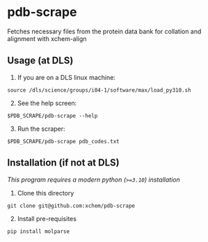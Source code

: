 # pdb-scrape

Fetches necessary files from the protein data bank for collation and alignment with xchem-align

## Usage (at DLS)

1. If you are on a DLS linux machine:

`source /dls/science/groups/i04-1/software/max/load_py310.sh`

2. See the help screen:

`$PDB_SCRAPE/pdb-scrape --help`

3. Run the scraper:

`$PDB_SCRAPE/pdb-scrape pdb_codes.txt`

## Installation (if not at DLS)

*This program requires a modern python (`>=3.10`) installation*

1. Clone this directory

`git clone git@github.com:xchem/pdb-scrape`

2. Install pre-requisites

`pip install molparse`
